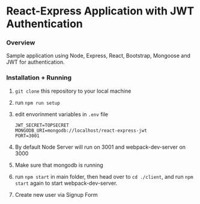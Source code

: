 # React-Express Application with JWT Authentication

### Overview

Sample application using Node, Express, React, Bootstrap, Mongoose and JWT for authentication.

### Installation + Running

1. `git clone` this repository to your local machine

2. run `npm run setup`

3. edit envorinment variables in `.env` file 


   ```
   JWT_SECRET=TOPSECRET
   MONGODB_URI=mongodb://localhost/react-express-jwt
   PORT=3001
   ```


4. By default Node Server will run on 3001 and webpack-dev-server on 3000
5. Make sure that mongodb is running
6. run `npm start` in main folder, then head over to `cd ./client`, and run `npm start` again to start webpack-dev-server.
7. Create new user via Signup Form